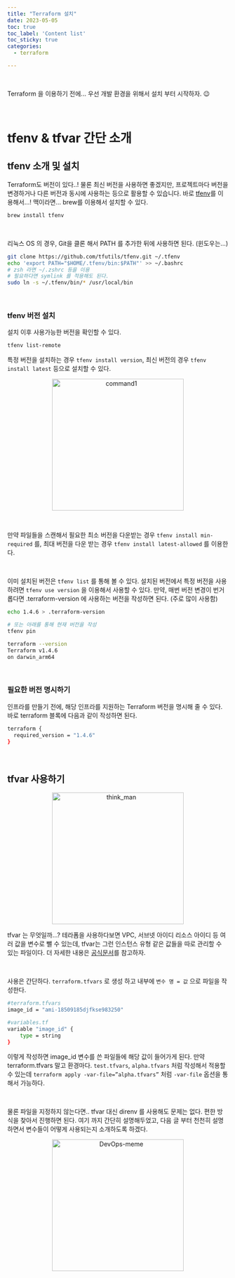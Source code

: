```yaml
---
title: "Terraform 설치"
date: 2023-05-05
toc: true
toc_label: 'Content list'
toc_sticky: true
categories:
  - terraform

---
```


<br>

Terraform 을 이용하기 전에... 우선 개발 환경을 위해서 설치 부터 시작하자. 😉

<br>

# tfenv & tfvar 간단 소개

## tfenv 소개 및 설치

Terraform도 버전이 있다..! 물론 최신 버전을 사용하면 좋겠지만, 프로젝트마다 버전을 변경하거나 다른 버전과 동시에 사용하는 등으로 활용할 수 있습니다. 바로 [tfenv](https://github.com/tfutils/tfenv)를 이용해서…! 맥이라면… brew를 이용해서 설치할 수 있다.

```bash
brew install tfenv
```

<br>

리눅스 OS 의 경우, Git을 클론 해서 PATH 를 추가한 뒤에 사용하면 된다. (윈도우는…)

```bash
git clone https://github.com/tfutils/tfenv.git ~/.tfenv
echo 'export PATH="$HOME/.tfenv/bin:$PATH"' >> ~/.bashrc 
# zsh 라면 ~/.zshrc 등을 이용
# 필요하다면 symlink 를 적용해도 된다.
sudo ln -s ~/.tfenv/bin/* /usr/local/bin
```

<br>

### tfenv 버전 설치

설치 이후 사용가능한 버전을 확인할 수 있다.

```bash
tfenv list-remote
```
특정 버전을 설치하는 경우 `tfenv install version`, 최신 버전의 경우 `tfenv install latest` 등으로 설치할 수 있다. 

<p align="center">
<img width="300" alt="command1" src="https://user-images.githubusercontent.com/47859845/236488460-82fd87c3-62ff-4b50-bc17-939b88978155.png">
</p>

<br>

만약 파일들을 스캔해서 필요한 최소 버전을 다운받는 경우 `tfenv install min-required` 를, 최대 버전을 다운 받는 경우 `tfenv install latest-allowed` 를 이용한다.




<br>

이미 설치된 버전은 `tfenv list` 를 통해 볼 수 있다. 설치된 버전에서 특정 버전을 사용하려면 `tfenv use version` 을 이용해서 사용할 수 있다. 만약, 매번 버전 변경이 번거롭다면 .terraform-version 에 사용하는 버전을 작성하면 된다. (주로 많이 사용함)


```bash
echo 1.4.6 > .terraform-version

# 또는 아래를 통해 현재 버전을 작성
tfenv pin

terraform --version
Terraform v1.4.6
on darwin_arm64
```

<br>

### 필요한 버전 명시하기

인프라를 만들기 전에, 해당 인프라를 지원하는 Terraform 버전을 명시해 줄 수 있다. 바로 terraform 블록에 다음과 같이 작성하면 된다.

```bash
terraform {
  required_version = "1.4.6"
}
```

<br>

## tfvar 사용하기

<p align="center">
<img width="300" alt="think_man" src="https://user-images.githubusercontent.com/47859845/236488506-b93cc961-85bd-4478-be8f-c7ad48cf43ae.jpeg">
</p>


tfvar 는 무엇일까…? 테라폼을 사용하다보면 VPC, 서브넷 아이디 리소스 아이디 등 여러 값을 변수로 뺄 수 있는데, tfvar는 그런 인스턴스 유형 같은 값들을 따로 관리할 수 있는 파일이다. 더 자세한 내용은 [공식문서](https://developer.hashicorp.com/terraform/language/values/variables)를 참고하자.

<br>

사용은 간단하다. `terraform.tfvars` 로 생성 하고 내부에 `변수 명 = 값` 으로 파일을 작성한다.

```bash
#terraform.tfvars
image_id = "ami-18509185djfkse983250"

#variables.tf
variable "image_id" {
	type = string
}
```

이렇게 작성하면 image_id 변수를 쓴 파일들에 해당 값이 들어가게 된다. 만약 terraform.tfvars 말고 환경마다. `test.tfvars`, `alpha.tfvars` 처럼 작성해서 적용할 수 있는데 `terraform apply -var-file=”alpha.tfvars”` 처럼 `-var-file` 옵션을 통해서 가능하다.

<br>

물론 파일을 지정하지 않는다면.. tfvar 대신 direnv 를 사용해도 문제는 없다. 편한 방식을 찾아서 진행하면 된다. 여기 까지 간단히 설명해두었고, 다음 글 부터 천천히 설명하면서 변수들이 어떻게 사용되는지 소개하도록 하겠다.


<p align="center">
<img width="300" alt="DevOps-meme" src="https://user-images.githubusercontent.com/47859845/236488492-378efb24-6990-4ab1-93e1-94c1b16bc84a.png">
</p>


<br>
<br>
